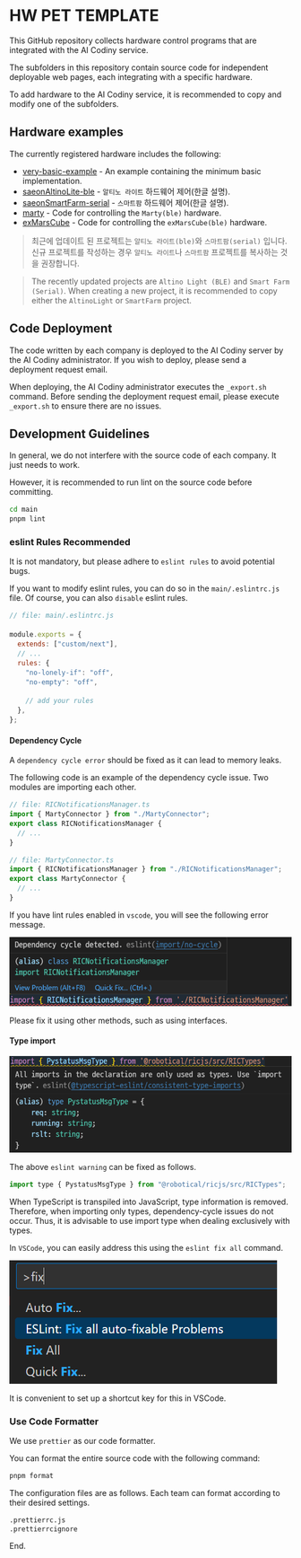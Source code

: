 # HW PET TEMPLATE

This GitHub repository collects hardware control programs that are integrated with the AI Codiny service.

The subfolders in this repository contain source code for independent deployable web pages, each integrating with a specific hardware.

To add hardware to the AI Codiny service, it is recommended to copy and modify one of the subfolders.

## Hardware examples

The currently registered hardware includes the following:

- [very-basic-example](./very-basic-example/README.md) - An example containing the minimum basic implementation.
- [saeonAltinoLite-ble](./saeonAltinoLite-ble/README.md) - `알티노 라이트` 하드웨어 제어(한글 설명).
- [saeonSmartFarm-serial](./saeonSmartFarm-serial/README.md) - `스마트팜` 하드웨어 제어(한글 설명).
- [marty](./marty/README.md) - Code for controlling the `Marty(ble)` hardware.
- [exMarsCube](./exMarsCube/README.md) - Code for controlling the `exMarsCube(ble)` hardware.

> 최근에 업데이트 된 프로젝트는 `알티노 라이트(ble)`와 `스마트팜(serial)` 입니다. 신규 프로젝트를 작성하는 경우 `알티노 라이트`나 `스마트팜` 프로젝트를 복사하는 것을 권장합니다.

> The recently updated projects are `Altino Light (BLE)` and `Smart Farm (Serial)`. When creating a new project, it is recommended to copy either the `AltinoLight` or `SmartFarm` project.

## Code Deployment

The code written by each company is deployed to the AI Codiny server by the AI Codiny administrator. If you wish to deploy, please send a deployment request email.

When deploying, the AI Codiny administrator executes the `_export.sh` command. Before sending the deployment request email, please execute `_export.sh` to ensure there are no issues.

## Development Guidelines

In general, we do not interfere with the source code of each company. It just needs to work.

However, it is recommended to run lint on the source code before committing.

```sh
cd main
pnpm lint
```

### eslint Rules Recommended

It is not mandatory, but please adhere to `eslint rules` to avoid potential bugs.

If you want to modify eslint rules, you can do so in the `main/.eslintrc.js` file.
Of course, you can also `disable` eslint rules.

```js
// file: main/.eslintrc.js

module.exports = {
  extends: ["custom/next"],
  // ...
  rules: {
    "no-lonely-if": "off",
    "no-empty": "off",

    // add your rules
  },
};
```

#### Dependency Cycle

A `dependency cycle error` should be fixed as it can lead to memory leaks.

The following code is an example of the dependency cycle issue. Two modules are importing each other.

```javascript
// file: RICNotificationsManager.ts
import { MartyConnector } from "./MartyConnector";
export class RICNotificationsManager {
  // ...
}
```

```javascript
// file: MartyConnector.ts
import { RICNotificationsManager } from "./RICNotificationsManager";
export class MartyConnector {
  // ...
}
```

If you have lint rules enabled in `vscode`, you will see the following error message.

![dependency-cycle](./arts/dependency-cycle.png)

Please fix it using other methods, such as using interfaces.

#### Type import

![import-type](./arts/import-type.png)

The above `eslint warning` can be fixed as follows.

```javascript
import type { PystatusMsgType } from "@robotical/ricjs/src/RICTypes";
```

When TypeScript is transpiled into JavaScript, type information is removed. Therefore, when importing only types, dependency-cycle issues do not occur. Thus, it is advisable to use import type when dealing exclusively with types.

In `VSCode`, you can easily address this using the `eslint fix all` command.

![import-type](./arts/vscode-eslint-fixall.png)

It is convenient to set up a shortcut key for this in VSCode.

### Use Code Formatter

We use `prettier` as our code formatter.

You can format the entire source code with the following command:

```sh
pnpm format
```

The configuration files are as follows. Each team can format according to their desired settings.

```
.prettierrc.js
.prettierrcignore
```

End.
